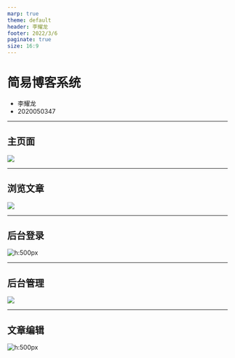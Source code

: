 ```yaml
---
marp: true
theme: default
header: 李耀龙
footer: 2022/3/6
paginate: true
size: 16:9
---
```


# 简易博客系统

* 李耀龙
* 2020050347

----

## 主页面


![](https://gitee.com/huanyv/imgbed/raw/master/img/20220307180452.png)

----

## 浏览文章

![](https://gitee.com/huanyv/imgbed/raw/master/img/20220307180013.png)

----

## 后台登录

![h:500px](https://gitee.com/huanyv/imgbed/raw/master/img/20220307180036.png)

----

## 后台管理

![](https://gitee.com/huanyv/imgbed/raw/master/img/20220307180102.png)

----

## 文章编辑

![h:500px](https://gitee.com/huanyv/imgbed/raw/master/img/20220307180318.png)

